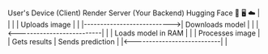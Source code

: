 User's Device (Client)     Render Server (Your Backend)     Hugging Face
     📱                           🖥️                          ☁️
     |                            |                           |
     | Uploads image              |                           |
     |--------------------------->| Downloads model           |
     |                            |<--------------------------|
     |                            | Loads model in RAM        |
     |                            | Processes image           |
     | Gets results               | Sends prediction          | 
     |<---------------------------|                           |
     
